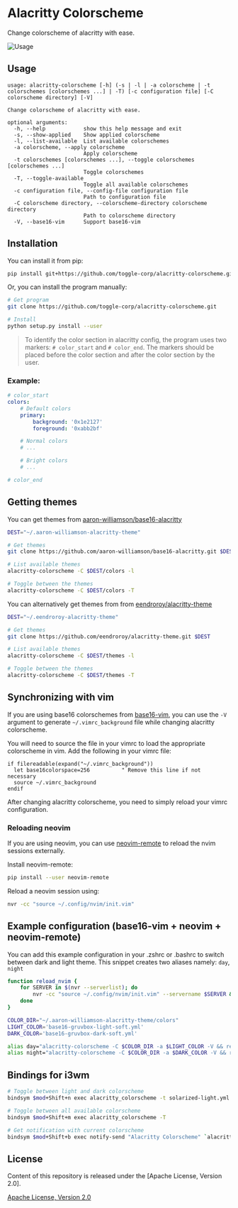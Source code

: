# Alacritty Colorscheme

Change colorscheme of alacritty with ease.

![Usage](https://user-images.githubusercontent.com/4928045/38159826-c451861a-34d0-11e8-979b-34b67027fb87.gif)

## Usage

```
usage: alacritty-colorscheme [-h] (-s | -l | -a colorscheme | -t colorschemes [colorschemes ...] | -T) [-c configuration file] [-C colorscheme directory] [-V]

Change colorscheme of alacritty with ease.

optional arguments:
  -h, --help            show this help message and exit
  -s, --show-applied    Show applied colorscheme
  -l, --list-available  List available colorschemes
  -a colorscheme, --apply colorscheme
                        Apply colorscheme
  -t colorschemes [colorschemes ...], --toggle colorschemes [colorschemes ...]
                        Toggle colorschemes
  -T, --toggle-available
                        Toggle all available colorschemes
  -c configuration file, --config-file configuration file
                        Path to configuration file
  -C colorscheme directory, --colorscheme-directory colorscheme directory
                        Path to colorscheme directory
  -V, --base16-vim      Support base16-vim
```

## Installation

You can install it from pip:

```bash
pip install git+https://github.com/toggle-corp/alacritty-colorscheme.git
```

Or, you can install the program manually:

```bash
# Get program
git clone https://github.com/toggle-corp/alacritty-colorscheme.git

# Install
python setup.py install --user
```

> To identify the color section in alacritty config, the program uses two
> markers: `# color_start` and `# color_end`. The markers should be placed before
> the color section and after the color section by the user.

### Example:
```yml
# color_start
colors:
    # Default colors
    primary:
        background: '0x1e2127'
        foreground: '0xabb2bf'

    # Normal colors
    # ...

    # Bright colors
    # ...

# color_end
```


## Getting themes

You can get themes from [aaron-williamson/base16-alacritty](https://github.com/aaron-williamson/base16-alacritty)

```bash
DEST="~/.aaron-williamson-alacritty-theme"

# Get themes
git clone https://github.com/aaron-williamson/base16-alacritty.git $DEST

# List available themes
alacritty-colorscheme -C $DEST/colors -l

# Toggle between the themes
alacritty-colorscheme -C $DEST/colors -T
```

You can alternatively get themes from from [eendroroy/alacritty-theme](https://github.com/eendroroy/alacritty-theme)

```bash
DEST="~/.eendroroy-alacritty-theme"

# Get themes
git clone https://github.com/eendroroy/alacritty-theme.git $DEST

# List available themes
alacritty-colorscheme -C $DEST/themes -l

# Toggle between the themes
alacritty-colorscheme -C $DEST/themes -T
```

## Synchronizing with vim

If you are using base16 colorschemes from
[base16-vim](https://github.com/chriskempson/base16-vim), you can use the `-V`
argument to generate `~/.vimrc_background` file while changing alacritty
colorscheme.

You will need to source the file in your vimrc to load the appropriate
colorscheme in vim. Add the following in your vimrc file:

```vim
if filereadable(expand("~/.vimrc_background"))
  let base16colorspace=256          " Remove this line if not necessary
  source ~/.vimrc_background
endif
```

After changing alacritty colorscheme, you need to simply reload your vimrc
configuration.

### Reloading neovim

If you are using neovim, you can use
[neovim-remote](https://github.com/mhinz/neovim-remote) to reload the nvim
sessions externally.

Install neovim-remote:

```bash
pip install --user neovim-remote
```

Reload a neovim session using:

```bash
nvr -cc "source ~/.config/nvim/init.vim"
```

## Example configuration (base16-vim + neovim + neovim-remote)

You can add this example configuration in your .zshrc or .bashrc to switch
between dark and light theme.
This snippet creates two aliases namely: `day`, `night`

```bash
function reload_nvim {
    for SERVER in $(nvr --serverlist); do
        nvr -cc "source ~/.config/nvim/init.vim" --servername $SERVER &
    done
}

COLOR_DIR="~/.aaron-williamson-alacritty-theme/colors"
LIGHT_COLOR='base16-gruvbox-light-soft.yml'
DARK_COLOR='base16-gruvbox-dark-soft.yml'

alias day="alacritty-colorscheme -C $COLOR_DIR -a $LIGHT_COLOR -V && reload_nvim"
alias night="alacritty-colorscheme -C $COLOR_DIR -a $DARK_COLOR -V && reload_nvim"
```

## Bindings for i3wm

```bash
# Toggle between light and dark colorscheme
bindsym $mod+Shift+n exec alacritty_colorscheme -t solarized-light.yml solarized-dark.yml

# Toggle between all available colorscheme
bindsym $mod+Shift+m exec alacritty_colorscheme -T

# Get notification with current colorscheme
bindsym $mod+Shift+b exec notify-send "Alacritty Colorscheme" `alacritty_colorscheme -s`
```

## License

Content of this repository is released under the [Apache License, Version 2.0].

[Apache License, Version 2.0](./LICENSE-APACHE)
